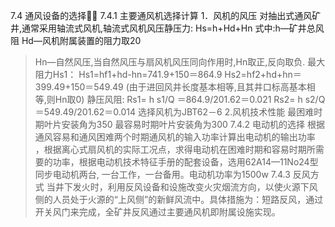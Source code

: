 7.4  通风设备的选择
7.4.1 主要通风机选择计算
1．风机的风压
对抽出式通风矿井,通常采用轴流式风机,轴流式风机风压静压力:
Hs=h+Hd+Hn
式中:h―矿井总风阻
Hd―风机附属装置的阻力取20
> Hn―自然风压,当自然风压与扇风机风压同向作用时,Hn取正,反向取负.
最大阻力Hs1：
Hs1=hf1+hd-hn=741.9+150＝864.9
Hs2=hf2+hd+hn＝399.49+150＝549.49     (由于进回风井长度基本相等,且其井口标高基本相等,则Hn取0)
静压风阻:
Rs1= h s1/Q  ＝864.9/201.62＝0.021
Rs2= h s2/Q  ＝549.49/201.62＝0.014
选择风机为JBT62－6
2.风机技术性能
最困难时期叶片安装角为350
最容易时期叶片安装角为300
7.4.2 电动机的选择
根据通风容易和通风困难两个时期通风机的输入功率计算出电动机的输出功率 ，根据离心式扇风机的实际工况点，求得电动机在困难时期和容易时期所需要的功率，根据电动机技术特征手册的配套设备，选用62A14—11No24型同步电动机两台, 一台工作，一台备用。电动机功率为1500w
7.4.3 反风方式
当井下发火时，利用反风设备和设施改变火灾烟流方向，以使火源下风侧的人员处于火源的“上风侧”的新鲜风流中。具体措施为：短路反风，通过开关风门来完成，全矿井反风通过主要通风机即附属设施实现。